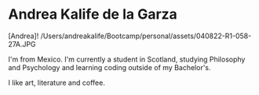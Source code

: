 # Andrea Kalife de la Garza

[Andrea]! <img>/Users/andreakalife/Bootcamp/personal/assets/040822-R1-058-27A.JPG</img>

I'm from Mexico. I'm currently a student in Scotland, studying Philosophy and Psychology and learning coding outside of my Bachelor's.

I like art, literature and coffee.